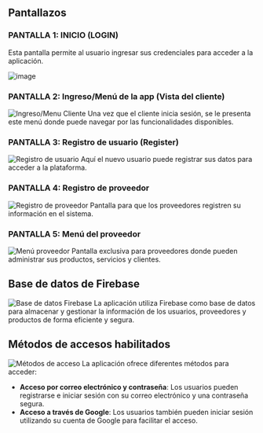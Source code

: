 ## Pantallazos

### PANTALLA 1: INICIO (LOGIN)
Esta pantalla permite al usuario ingresar sus credenciales para acceder a la aplicación.

![image](https://github.com/user-attachments/assets/fb41ddb1-8037-48d2-b789-0c7c5d74b0e9)


### PANTALLA 2: Ingreso/Menú de la app (Vista del cliente)
![Ingreso/Menu Cliente](ruta/a/imagen2.png)
Una vez que el cliente inicia sesión, se le presenta este menú donde puede navegar por las funcionalidades disponibles.

### PANTALLA 3: Registro de usuario (Register)
![Registro de usuario](ruta/a/imagen3.png)
Aquí el nuevo usuario puede registrar sus datos para acceder a la plataforma.

### PANTALLA 4: Registro de proveedor
![Registro de proveedor](ruta/a/imagen4.png)
Pantalla para que los proveedores registren su información en el sistema.

### PANTALLA 5: Menú del proveedor
![Menú proveedor](ruta/a/imagen5.png)
Pantalla exclusiva para proveedores donde pueden administrar sus productos, servicios y clientes.

## Base de datos de Firebase
![Base de datos Firebase](ruta/a/imagen6.png)
La aplicación utiliza Firebase como base de datos para almacenar y gestionar la información de los usuarios, proveedores y productos de forma eficiente y segura.

## Métodos de accesos habilitados
![Métodos de acceso](ruta/a/imagen7.png)
La aplicación ofrece diferentes métodos para acceder:
- **Acceso por correo electrónico y contraseña**: Los usuarios pueden registrarse e iniciar sesión con su correo electrónico y una contraseña segura.
- **Acceso a través de Google**: Los usuarios también pueden iniciar sesión utilizando su cuenta de Google para facilitar el acceso.
